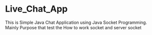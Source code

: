 # Live_Chat_App
This is Simple Java Chat Application using Java Socket Programming. Mainly Purpose that test the How to work socket and server socket
